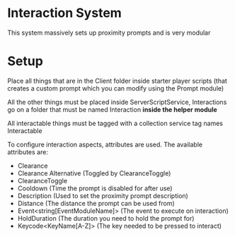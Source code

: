 # Interaction System
This system massively sets up proximity prompts and is very modular

# Setup
Place all things that are in the Client folder inside starter player scripts (that creates a custom prompt which you can modify using the Prompt module)

All the other things must be placed inside ServerScriptService, Interactions go on a folder that must be named Interaction **inside the helper module**

All interactable things must be tagged with a collection service tag names Interactable

To configure interaction aspects, attributes are used. The available attributes are:
- Clearance<string>
- Clearance Alternative<String> (Toggled by ClearanceToggle)
- ClearanceToggle<bool>
- Cooldown<number> (Time the prompt is disabled for after use)
- Description<string> (Used to set the proximity prompt description)
- Distance<number> (The distance the prompt can be used from)
- Event<string[EventModuleName]> (The event to execute on interaction)
- HoldDuration<number> (The duration you need to hold the prompt for)
- Keycode<KeyName[A-Z]> (The key needed to be pressed to interact)
